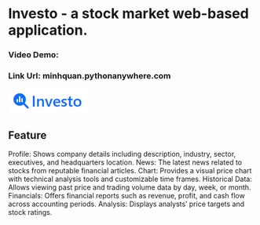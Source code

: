 # Investo - a stock market web-based application.
### Video Demo:
### Link Url: minhquan.pythonanywhere.com
![image alt](https://github.com/MinhQuan805/Investo/blob/b33bc564a4cd2ad838a5b2055a2e02c4903cec70/Demo/1.png)
## Feature
Profile: Shows company details including description, industry, sector, executives, and headquarters location.
News: The latest news related to stocks from reputable financial articles.
Chart: Provides a visual price chart with technical analysis tools and customizable time frames.
Historical Data: Allows viewing past price and trading volume data by day, week, or month.
Financials: Offers financial reports such as revenue, profit, and cash flow across accounting periods.
Analysis: Displays analysts’ price targets and stock ratings.
